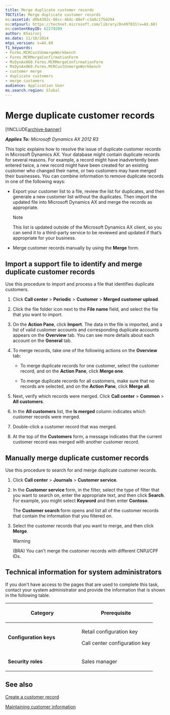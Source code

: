 ```yaml
---
title: Merge duplicate customer records
TOCTitle: Merge duplicate customer records
ms:assetid: d0b4382c-86cc-46dc-88ef-c3a0c175d294
ms:mtpsurl: https://technet.microsoft.com/library/Dn497831(v=AX.60)
ms:contentKeyID: 62279209
author: Khairunj
ms.date: 11/18/2014
mtps_version: v=AX.60
f1_keywords:
- Forms.MCRCustUnmergeWorkbench
- Forms.MCRMergeConfirmationForm
- MsDynAx060.Forms.MCRMergeConfirmationForm
- MsDynAx060.Forms.MCRCustUnmergeWorkbench
- customer merge
- duplicate customers
- merge customers
audience: Application User
ms.search.region: Global
---
```


# Merge duplicate customer records 


[!INCLUDE[archive-banner](includes/archive-banner.md)]


_**Applies To:** Microsoft Dynamics AX 2012 R3_

This topic explains how to resolve the issue of duplicate customer records in Microsoft Dynamics AX. Your database might contain duplicate records for several reasons. For example, a record might have inadvertently been entered twice, a new record might have been created for an existing customer who changed their name, or two customers may have merged their businesses. You can combine information to remove duplicate records in one of the following ways:

  - Export your customer list to a file, review the list for duplicates, and then generate a new customer list without the duplicates. Then import the updated file into Microsoft Dynamics AX and merge the records as appropriate.
    

    > [!NOTE]
    > <P>This list is updated outside of the Microsoft Dynamics AX client, so you can send it to a third-party service to be reviewed and updated if that’s appropriate for your business.</P>



  - Merge customer records manually by using the **Merge** form.

## Import a support file to identify and merge duplicate customer records

Use this procedure to import and process a file that identifies duplicate customers.

1.  Click **Call center** \> **Periodic** \> **Customer** \> **Merged customer upload**.

2.  Click the file folder icon next to the **File name** field, and select the file that you want to import.

3.  On the **Action Pane**, click **Import**. The data in the file is imported, and a list of valid customer accounts and corresponding duplicate accounts appears on the **Overview** tab. You can see more details about each account on the **General** tab.

4.  To merge records, take one of the following actions on the **Overview** tab:
    
      - To merge duplicate records for one customer, select the customer record, and on the **Action Pane**, click **Merge one**.
    
      - To merge duplicate records for all customers, make sure that no records are selected, and on the **Action Pane**, click **Merge all**.

5.  Next, verify which records were merged. Click **Call center** \> **Common** \> **All customers**.

6.  In the **All customers** list, the **Is merged** column indicates which customer records were merged.

7.  Double-click a customer record that was merged.

8.  At the top of the **Customers** form, a message indicates that the current customer record was merged with another customer record.

## Manually merge duplicate customer records

Use this procedure to search for and merge duplicate customer records.

1.  Click **Call center** \> **Journals** \> **Customer service**.

2.  In the **Customer service** form, in the filter, select the type of filter that you want to search on, enter the appropriate text, and then click **Search**. For example, you might select **Keyword** and then enter **Contoso**.
    
    The **Customer search** form opens and list all of the customer records that contain the information that you filtered on.

3.  Select the customer records that you want to merge, and then click **Merge**.
    

    > [!WARNING]
    > <P>(BRA) You can’t merge the customer records with different CNPJ/CPF IDs.</P>



## Technical information for system administrators

If you don't have access to the pages that are used to complete this task, contact your system administrator and provide the information that is shown in the following table.

<table>
<colgroup>
<col style="width: 50%" />
<col style="width: 50%" />
</colgroup>
<thead>
<tr class="header">
<th><p>Category</p></th>
<th><p>Prerequisite</p></th>
</tr>
</thead>
<tbody>
<tr class="odd">
<td><p><strong>Configuration keys</strong></p></td>
<td><p>Retail configuration key</p>
<p>Call center configuration key</p></td>
</tr>
<tr class="even">
<td><p><strong>Security roles</strong></p></td>
<td><p>Sales manager</p></td>
</tr>
</tbody>
</table>


## See also

[Create a customer record](create-a-customer-record.md)

[Maintaining customer information](maintaining-customer-information.md)

  


